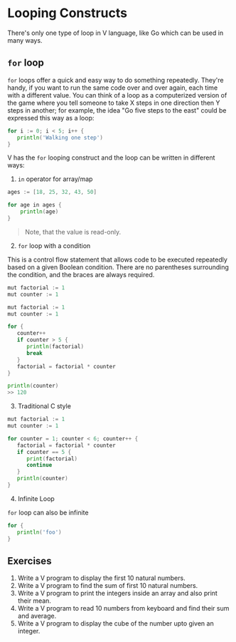 # Looping Constructs

There's only one type of loop in V language, like Go which can be used in many ways.

## `for` loop

`for` loops offer a quick and easy way to do something repeatedly. They're handy, if you want to run the same code over and over again, each time with a different value. You can think of a loop as a computerized version of the game where you tell someone to take X steps in one direction then Y steps in another; for example, the idea "Go five steps to the east" could be expressed this way as a loop:

```go
for i := 0; i < 5; i++ {
   println('Walking one step')
}
```

V has the `for` looping construct and the loop can be written in different ways:

1. `in` operator for array/map

```go
ages := [18, 25, 32, 43, 50]

for age in ages {
	println(age)
}
```

> Note, that the value is read-only.

2. `for` loop with a condition

This is a control flow statement that allows code to be executed repeatedly based on a given Boolean condition.
There are no parentheses surrounding the condition, and the braces are always required.

```go
mut factorial := 1
mut counter := 1

mut factorial := 1
mut counter := 1

for {
   counter++
   if counter > 5 {
      println(factorial)
      break
   }
   factorial = factorial * counter
}

println(counter)
>> 120
```

3. Traditional C style

```go
mut factorial := 1
mut counter := 1

for counter = 1; counter < 6; counter++ {
   factorial = factorial * counter
   if counter == 5 {
      print(factorial)
      continue
   }
   println(counter)
}
```

4. Infinite Loop

`for` loop can also be infinite

```go
for {
   println('foo')
}
```

## Exercises

1. Write a V program to display the first 10 natural numbers.
2. Write a V program to find the sum of first 10 natural numbers.
3. Write a V program to print the integers inside an array and also print their mean.
4. Write a V program to read 10 numbers from keyboard and find their sum and average.
5. Write a V program to display the cube of the number upto given an integer.
